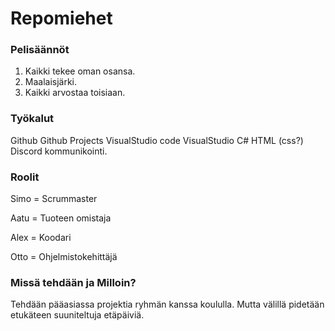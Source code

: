 # Repomiehet
### Pelisäännöt
1. Kaikki tekee oman osansa.
2. Maalaisjärki.
3. Kaikki arvostaa toisiaan.

### Työkalut
Github
Github Projects
VisualStudio code
VisualStudio
C#
HTML
(css?)
Discord kommunikointi.

### Roolit
Simo = Scrummaster

Aatu = Tuoteen omistaja

Alex = Koodari

Otto = Ohjelmistokehittäjä

### Missä tehdään ja Milloin?

Tehdään pääasiassa projektia ryhmän kanssa koululla.
Mutta välillä pidetään etukäteen suuniteltuja etäpäiviä.






